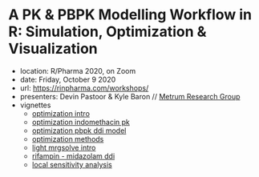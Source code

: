 # A PK & PBPK Modelling Workflow in R: Simulation, Optimization & Visualization

- location: R/Pharma 2020, on Zoom
- date: Friday, October 9 2020
- url: https://rinpharma.com/workshops/
- presenters: Devin Pastoor & Kyle Baron // [Metrum Research Group](https://metrumrg.com)
- vignettes
  - [optimization intro](content/tools_optimization_intro.md)
  - [optimization indomethacin pk](content/tools_optimization_indomethacin.md)
  - [optimization pbpk ddi model](content/tools_optimization_pbpk_ddi.md)
  - [optimization methods](content/tools_optimization_methods.md)
  - [light mrgsolve intro](content/get-started.md)
  - [rifampin - midazolam ddi](content/rifampin_midazolam_ddi.md)
  - [local sensitivity analysis](content/tools_sensitivity_local.md)
  
